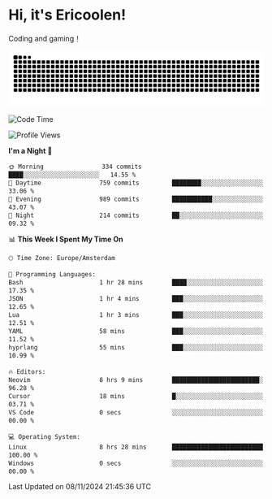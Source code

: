 # Hi, it's Ericoolen!
Coding and gaming！

<picture>
  <source media="(prefers-color-scheme: dark)" srcset="https://raw.githubusercontent.com/Eric-Song-Nop/Eric-Song-Nop/output/github-contribution-grid-snake-dark.svg">
  <source media="(prefers-color-scheme: light)" srcset="https://raw.githubusercontent.com/Eric-Song-Nop/Eric-Song-Nop/output/github-contribution-grid-snake.svg">
  <img alt="github contribution grid snake animation" src="https://raw.githubusercontent.com/Eric-Song-Nop/Eric-Song-Nop/output/github-contribution-grid-snake.svg">
</picture>

<!--START_SECTION:waka-->
![Code Time](http://img.shields.io/badge/Code%20Time-1%2C561%20hrs%2048%20mins-blue)

![Profile Views](http://img.shields.io/badge/Profile%20Views-4-blue)

**I'm a Night 🦉** 

```text
🌞 Morning                334 commits         ████░░░░░░░░░░░░░░░░░░░░░   14.55 % 
🌆 Daytime                759 commits         ████████░░░░░░░░░░░░░░░░░   33.06 % 
🌃 Evening                989 commits         ███████████░░░░░░░░░░░░░░   43.07 % 
🌙 Night                  214 commits         ██░░░░░░░░░░░░░░░░░░░░░░░   09.32 % 
```


📊 **This Week I Spent My Time On** 

```text
🕑︎ Time Zone: Europe/Amsterdam

💬 Programming Languages: 
Bash                     1 hr 28 mins        ████░░░░░░░░░░░░░░░░░░░░░   17.35 % 
JSON                     1 hr 4 mins         ███░░░░░░░░░░░░░░░░░░░░░░   12.65 % 
Lua                      1 hr 3 mins         ███░░░░░░░░░░░░░░░░░░░░░░   12.51 % 
YAML                     58 mins             ███░░░░░░░░░░░░░░░░░░░░░░   11.52 % 
hyprlang                 55 mins             ███░░░░░░░░░░░░░░░░░░░░░░   10.99 % 

🔥 Editors: 
Neovim                   8 hrs 9 mins        ████████████████████████░   96.28 % 
Cursor                   18 mins             █░░░░░░░░░░░░░░░░░░░░░░░░   03.71 % 
VS Code                  0 secs              ░░░░░░░░░░░░░░░░░░░░░░░░░   00.00 % 

💻 Operating System: 
Linux                    8 hrs 28 mins       █████████████████████████   100.00 % 
Windows                  0 secs              ░░░░░░░░░░░░░░░░░░░░░░░░░   00.00 % 
```


 Last Updated on 08/11/2024 21:45:36 UTC
<!--END_SECTION:waka-->
